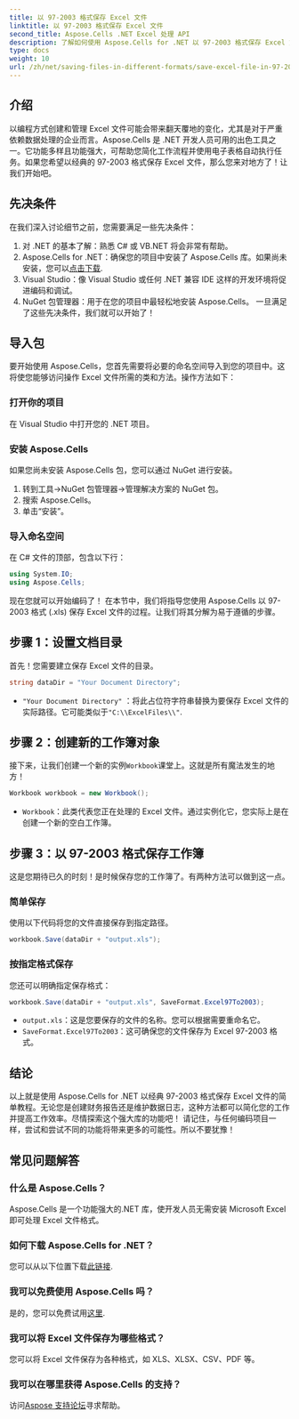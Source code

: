 ```yaml
---
title: 以 97-2003 格式保存 Excel 文件
linktitle: 以 97-2003 格式保存 Excel 文件
second_title: Aspose.Cells .NET Excel 处理 API
description: 了解如何使用 Aspose.Cells for .NET 以 97-2003 格式保存 Excel 文件。获得实用见解和分步指导。
type: docs
weight: 10
url: /zh/net/saving-files-in-different-formats/save-excel-file-in-97-2003-format/
---
```

## 介绍
以编程方式创建和管理 Excel 文件可能会带来翻天覆地的变化，尤其是对于严重依赖数据处理的企业而言。Aspose.Cells 是 .NET 开发人员可用的出色工具之一。它功能多样且功能强大，可帮助您简化工作流程并使用电子表格自动执行任务。如果您希望以经典的 97-2003 格式保存 Excel 文件，那么您来对地方了！让我们开始吧。
## 先决条件
在我们深入讨论细节之前，您需要满足一些先决条件：
1. 对 .NET 的基本了解：熟悉 C# 或 VB.NET 将会非常有帮助。
2.  Aspose.Cells for .NET：确保您的项目中安装了 Aspose.Cells 库。如果尚未安装，您可以[点击下载](https://releases.aspose.com/cells/net/).
3. Visual Studio：像 Visual Studio 或任何 .NET 兼容 IDE 这样的开发环境将促进编码和调试。
4. NuGet 包管理器：用于在您的项目中最轻松地安装 Aspose.Cells。 
一旦满足了这些先决条件，我们就可以开始了！
## 导入包
要开始使用 Aspose.Cells，您首先需要将必要的命名空间导入到您的项目中。这将使您能够访问操作 Excel 文件所需的类和方法。操作方法如下：
### 打开你的项目
在 Visual Studio 中打开您的 .NET 项目。
### 安装 Aspose.Cells
如果您尚未安装 Aspose.Cells 包，您可以通过 NuGet 进行安装。 
1. 转到工具->NuGet 包管理器->管理解决方案的 NuGet 包。
2. 搜索 Aspose.Cells。
3. 单击“安装”。
### 导入命名空间
在 C# 文件的顶部，包含以下行：
```csharp
using System.IO;
using Aspose.Cells;
```
现在您就可以开始编码了！
在本节中，我们将指导您使用 Aspose.Cells 以 97-2003 格式 (.xls) 保存 Excel 文件的过程。让我们将其分解为易于遵循的步骤。
## 步骤 1：设置文档目录
首先！您需要建立保存 Excel 文件的目录。
```csharp
string dataDir = "Your Document Directory";
```
- `"Your Document Directory"` ：将此占位符字符串替换为要保存 Excel 文件的实际路径。它可能类似于`"C:\\ExcelFiles\\"`.
## 步骤 2：创建新的工作簿对象
接下来，让我们创建一个新的实例`Workbook`课堂上。这就是所有魔法发生的地方！
```csharp
Workbook workbook = new Workbook();
```
- `Workbook`：此类代表您正在处理的 Excel 文件。通过实例化它，您实际上是在创建一个新的空白工作簿。
## 步骤 3：以 97-2003 格式保存工作簿
这是您期待已久的时刻！是时候保存您的工作簿了。有两种方法可以做到这一点。
### 简单保存
使用以下代码将您的文件直接保存到指定路径。
```csharp
workbook.Save(dataDir + "output.xls");
```
### 按指定格式保存
您还可以明确指定保存格式：
```csharp
workbook.Save(dataDir + "output.xls", SaveFormat.Excel97To2003);
```
- `output.xls`：这是您要保存的文件的名称。您可以根据需要重命名它。
- `SaveFormat.Excel97To2003`：这可确保您的文件保存为 Excel 97-2003 格式。
## 结论
以上就是使用 Aspose.Cells for .NET 以经典 97-2003 格式保存 Excel 文件的简单教程。无论您是创建财务报告还是维护数据日志，这种方法都可以简化您的工作并提高工作效率。尽情探索这个强大库的功能吧！
请记住，与任何编码项目一样，尝试和尝试不同的功能将带来更多的可能性。所以不要犹豫！
## 常见问题解答
### 什么是 Aspose.Cells？
Aspose.Cells 是一个功能强大的.NET 库，使开发人员无需安装 Microsoft Excel 即可处理 Excel 文件格式。
### 如何下载 Aspose.Cells for .NET？
您可以从以下位置下载[此链接](https://releases.aspose.com/cells/net/).
### 我可以免费使用 Aspose.Cells 吗？
是的，您可以免费试用[这里](https://releases.aspose.com/).
### 我可以将 Excel 文件保存为哪些格式？
您可以将 Excel 文件保存为各种格式，如 XLS、XLSX、CSV、PDF 等。
### 我可以在哪里获得 Aspose.Cells 的支持？
访问[Aspose 支持论坛](https://forum.aspose.com/c/cells/9)寻求帮助。